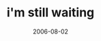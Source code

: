 ---
layout: base.njk
title : 'i&#39;m still waiting' 
view_title : 'i&#39;m still waiting' 
year : '2006' 
date : '2006-08-02' 
img_file : '/drawing/imstillwaiting.png' 
html_file : 'imstillwaiting' 
next_html : 'timetoputonmydanceshoes.html' 
year_order : '195' 
permalink : "title/{{html_file}}.html"
---